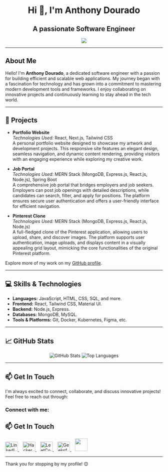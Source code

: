 <h1 align="center">Hi 👋, I'm Anthony Dourado</h1>
<h2 align="center">A passionate Software Engineer</h2>

<p align="center">
  <a href="https://skillicons.dev">
    <img src="https://skillicons.dev/icons?i=html,css,js,react,nodejs,express,mongodb,mysql,git,kubernetes,docker,figma,tailwind,materialui" />
  </a>
</p>

---

## About Me

Hello! I'm **Anthony Dourado**, a dedicated software engineer with a passion for building efficient and scalable web applications. My journey began with a fascination for technology and has grown into a commitment to mastering modern development tools and frameworks. I enjoy collaborating on innovative projects and continuously learning to stay ahead in the tech world.

---

## 🚀 Projects

- **Portfolio Website**  
  *Technologies Used:* React, Next.js, Tailwind CSS  
  A personal portfolio website designed to showcase my artwork and development projects. This responsive site features an elegant design, seamless navigation, and dynamic content rendering, providing visitors with an engaging experience while exploring my creative work.

- **Job Portal**  
  *Technologies Used:* MERN Stack (MongoDB, Express.js, React.js, Node.js), Spring Boot  
  A comprehensive job portal that bridges employers and job seekers. Employers can post job openings with detailed descriptions, while candidates can search, filter, and apply for positions. The platform ensures secure user authentication and offers a user-friendly interface for efficient navigation.

- **Pinterest Clone**  
  *Technologies Used:* MERN Stack (MongoDB, Express.js, React.js, Node.js)  
  A full-fledged clone of the Pinterest application, allowing users to upload, share, and discover images. The platform supports user authentication, image uploads, and displays content in a visually appealing grid layout, mimicking the core functionalities of the original Pinterest platform.

Explore more of my work on my [GitHub profile](https://github.com/Code-With-Anthony).

---

## 💻 Skills & Technologies

- **Languages:** JavaScript, HTML, CSS, SQL, and more.
- **Frontend:** React, Tailwind CSS, Material UI.
- **Backend:** Node.js, Express.
- **Databases:** MongoDB, MySQL.
- **Tools & Platforms:** Git, Docker, Kubernetes, Figma, etc.

---

## 📈 GitHub Stats

<p align="center">
  <img src="https://github-readme-stats.vercel.app/api?username=Code-With-Anthony&show_icons=true&theme=radical" alt="GitHub Stats" />
  <img src="https://github-readme-stats.vercel.app/api/top-langs/?username=Code-With-Anthony&layout=compact&theme=radical" alt="Top Languages" />
</p>

---

## 📫 Get In Touch

I'm always excited to connect, collaborate, and discuss innovative projects!  
Feel free to reach out through:
<h3 align="left">Connect with me:</h3>

## 📫 Get In Touch

<p align="left">
  <a href="https://www.linkedin.com/in/anthony-dourado/" target="_blank">
    <img src="https://raw.githubusercontent.com/rahuldkjain/github-profile-readme-generator/master/src/images/icons/Social/linked-in-alt.svg" alt="LinkedIn" height="30" width="40" />
  </a>&nbsp;&nbsp;

  <a href="https://www.hackerrank.com/profile/anthonydourado11" target="_blank">
    <img src="https://raw.githubusercontent.com/rahuldkjain/github-profile-readme-generator/master/src/images/icons/Social/hackerrank.svg" alt="HackerRank" height="30" width="40" />
  </a>&nbsp;&nbsp;

  <a href="https://leetcode.com/u/anthonydourado111/" target="_blank">
    <img src="https://raw.githubusercontent.com/rahuldkjain/github-profile-readme-generator/master/src/images/icons/Social/leet-code.svg" alt="LeetCode" height="30" width="40" />
  </a>&nbsp;&nbsp;

  <a href="https://www.geeksforgeeks.org/user/anthonydorxyf/" target="_blank">
    <img src="https://raw.githubusercontent.com/rahuldkjain/github-profile-readme-generator/master/src/images/icons/Social/geeks-for-geeks.svg" alt="GeeksforGeeks" height="30" width="40" />
  </a>&nbsp;&nbsp;

  <a href="mailto:anthonydourado111@gmail.com">
    <img src="https://skillicons.dev/icons?i=gmail" height="40" />
  </a>
</p>




---

Thank you for stopping by my profile! 😊
